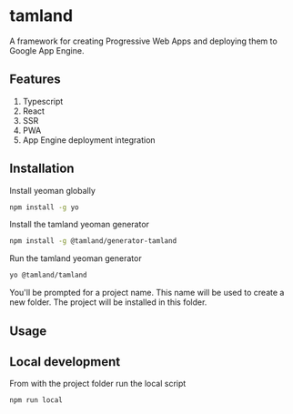 # tamland

A framework for creating Progressive Web Apps and deploying them to
Google App Engine.

## Features

1. Typescript
2. React
3. SSR
4. PWA
5. App Engine deployment integration

## Installation

Install yeoman globally

  ```sh
  npm install -g yo
  ```

Install the tamland yeoman generator

  ```sh
  npm install -g @tamland/generator-tamland
  ```

Run the tamland yeoman generator

  ```sh
  yo @tamland/tamland
  ```

You'll be prompted for a project name. This name will be used to create a new folder.
The project will be installed in this folder.

## Usage

## Local development

From with the project folder run the local script

  ```sh
  npm run local
  ```
